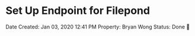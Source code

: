 # Set Up Endpoint for Filepond

Date Created: Jan 03, 2020 12:41 PM
Property: Bryan Wong
Status: Done 🙌